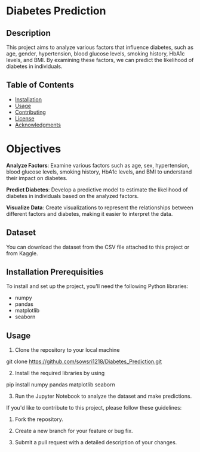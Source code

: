 # Diabetes Prediction

## Description
This project aims to analyze various factors that influence diabetes, such as age, gender, hypertension, blood glucose levels, smoking history, HbA1c levels, and BMI. By examining these factors, we can predict the likelihood of diabetes in individuals.

## Table of Contents
- [Installation](#installation)
- [Usage](#usage)
- [Contributing](#contributing)
- [License](#license)
- [Acknowledgments](#acknowledgments)

# Objectives

**Analyze Factors**: Examine various factors such as age, sex, hypertension, blood glucose levels, smoking history, HbA1c levels, and BMI to understand their impact on diabetes.

**Predict Diabetes**: Develop a predictive model to estimate the likelihood of diabetes in individuals based on the analyzed factors.

**Visualize Data**: Create visualizations to represent the relationships between different factors and diabetes, making it easier to interpret the data.

## Dataset

You can download the dataset from the CSV file attached to this project or from Kaggle.

## Installation Prerequisities

To install and set up the project, you'll need the following Python libraries:
- numpy
- pandas
- matplotlib
- seaborn



## Usage

1. Clone the repository to your local machine

git clone https://github.com/sowsri1218/Diabetes_Prediction.git

2.	Install the required libraries by using

pip install numpy pandas matplotlib seaborn

3.	Run the Jupyter Notebook to analyze the dataset and make predictions.


If you'd like to contribute to this project, please follow these guidelines:

1.	Fork the repository.

2.	Create a new branch for your feature or bug fix.

3.	Submit a pull request with a detailed description of your changes.



